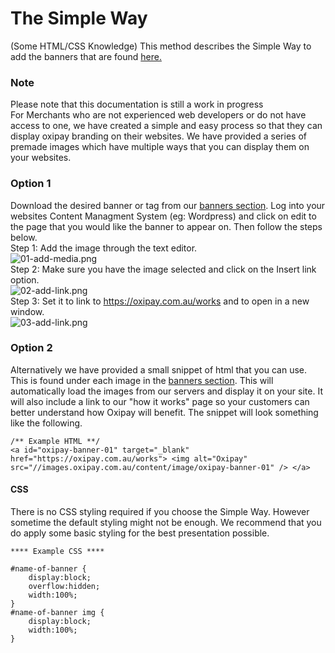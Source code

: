 # The Simple Way
(Some HTML/CSS Knowledge)
This method describes the Simple Way to add the banners that are found <a href="/guidelines/banners">here.</a>
<div class="panel panel-primary">
  <div class="panel-heading">
    <h3 class="panel-title">Note</h3>
  </div>
  <div class="panel-body">
    Please note that this documentation is still a work in progress
  </div>
</div>
For Merchants who are not experienced web developers or do not have access to one, we have created a simple and easy process so that they can display oxipay branding on their websites.
We have provided a series of premade images which have multiple ways that you can display them on your websites.

### Option 1

Download the desired banner or tag from our <a href="/guidelines/banners">banners section</a>. Log into your websites Content Managment System (eg: Wordpress) and click on edit to the page that you would like the banner to appear on. Then follow the steps below.
<br>Step 1: Add the image through the text editor.
<br>![01-add-media.png](/img/marketing-and-guidlines/01-add-media.png)
<br>Step 2: Make sure you have the image selected and click on the Insert link option.
<br>![02-add-link.png](/img/marketing-and-guidlines/02-add-link.png)
<br>Step 3: Set it to link to <a target="_blank" href="https://oxipay.com.au/works">https://oxipay.com.au/works</a> and to open in a new window.
<br>![03-add-link.png](/img/marketing-and-guidlines/03-add-link.png)

### Option 2

Alternatively we have provided a small snippet of html that you can use. This is found under each image in the <a href="/guidelines/banners">banners section</a>. This will automatically load the images from our servers and display it on your site. It will also include a link to our "how it works" page so your customers can better understand how Oxipay will benefit.
The snippet will look something like the following.
```
/** Example HTML **/
<a id="oxipay-banner-01" target="_blank" href="https://oxipay.com.au/works"> <img alt="Oxipay" src="//images.oxipay.com.au/content/image/oxipay-banner-01" /> </a>
```
#### CSS
There is no CSS styling required if you choose the Simple Way.
However sometime the default styling might not be enough. We recommend that you do apply some basic styling for the best presentation possible.
```
**** Example CSS ****

#name-of-banner {
    display:block;
    overflow:hidden;
    width:100%;
}
#name-of-banner img {
    display:block;
    width:100%;
}
```


